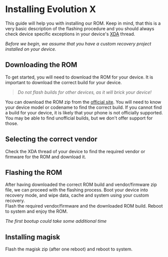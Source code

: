 # Installing Evolution X
This guide will help you with installing our ROM. Keep in mind, that this is a very basic description of the flashing procedure and you should always check device specific exceptions in your device's [XDA](https://xda-developers.com) thread.

*Before we begin, we assume that you have a custom recovery project installed on your device.*

## Downloading the ROM
To get started, you will need to download the ROM for your device. It is important to download the correct build for your device.
> *Do not flash builds for other devices, as it will brick your device!*

You can download the ROM zip from the [official site](https://evolution-x.org/devices). You will need to know your device model or codename to find the correct build. If you cannot find a build for your device, it is likely that your phone is not officially supported. You may be able to find unofficial builds, but we don't offer support for those.

## Selecting the correct vendor
Check the XDA thread of your device to find the required vendor or firmware for the ROM and download it.

## Flashing the ROM
After having downloaded the correct ROM build and vendor/firmware zip file, we can proceed with the flashing process. Boot your device into recovery mode, and wipe data, cache and system using your custom recovery. <br>
Flash the required vendor/firmware and the downloaded ROM build. Reboot to system and enjoy the ROM.

*The first bootup could take some additional time*

## Installing magisk
Flash the magisk zip (after one reboot) and reboot to system.
